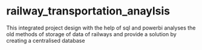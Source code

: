 # railway_transportation_anaylsis
This integrated project design with the help of sql and powerbi analyses the old methods of storage of data of railways and provide a solution by creating a centralised database 
